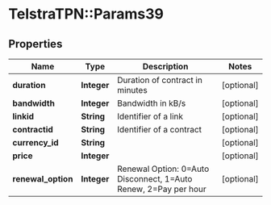 # TelstraTPN::Params39

## Properties
Name | Type | Description | Notes
------------ | ------------- | ------------- | -------------
**duration** | **Integer** | Duration of contract in minutes | [optional] 
**bandwidth** | **Integer** | Bandwidth in kB/s | [optional] 
**linkid** | **String** | Identifier of a link | [optional] 
**contractid** | **String** | Identifier of a contract | [optional] 
**currency_id** | **String** |  | [optional] 
**price** | **Integer** |  | [optional] 
**renewal_option** | **Integer** | Renewal Option: 0&#x3D;Auto Disconnect, 1&#x3D;Auto Renew, 2&#x3D;Pay per hour | [optional] 


